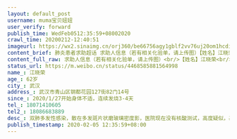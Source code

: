 ```yaml
---
layout: default_post
username: muma宝贝妞妞
user_verify: forward
publish_time: WedFeb0512:35:59+08002020
crawl_time: 20200212-12:40:51
imageurl: https://wx2.sinaimg.cn/orj360/be66756agy1gblf2vv76uj20om1hcdih.jpg,https://wx1.sinaimg.cn/orj360/be66756agy1gblf2wxn49j20om1hcwgg.jpg
content_brief: 肺炎患者求助超话 求助人信息（若有相关化验单，请上传图）【姓名】江晓荣【年龄】62岁【所在城市】武汉【所在小区、社区】武汉市青山区钢都花园127街82门14号【患病时间】2020/1/27开始身体不适，连续发烧3-4天【联系方式】18071410605【其他紧急联系人】18086683889【病情描述】 双肺多 ...全文
content_full_raw: 求助人信息（若有相关化验单，请上传图）<br/>【姓名】江晓荣<br/>【年龄】62岁<br/>【所在城市】武汉<br/>【所在小区、社区】武汉市青山区钢都花园127街82门14号<br/>【患病时间】2020/1/27开始身体不适，连续发烧3-4天<br/>【联系方式】18071410605<br/>【其他紧急联系人】18086683889<br/>【病情描述】双肺多发性感染，散在多发斑片状磨玻璃密度影，医院现在没有核酸测试，高度疑似，基本确诊了，求助急需住院，家里儿子老公相继出现症状，今天到医院去检查，一家三口都不知道该怎么办！！！急求住院！！社区反馈病人太多太多，住不进去！！<ahref='/n/人民日报'>@人民日报</a><ahref='/n/央视新闻'>@央视新闻</a><ahref='/n/国务院'>@国务院</a>请求大家帮忙转发！！<adata-url="http://t.cn/R2WxQOQ"href="http://weibo.com/p/1001018008642010000000000"data-hide=""><spanclass='url-icon'><imgstyle='width:1rem;height:1rem'src='https://h5.sinaimg.cn/upload/2015/09/25/3/timeline_card_small_location_default.png'></span><spanclass="surl-text">武汉</span></a>
status_url: https://m.weibo.cn/status/4468585881564998
name_: 江晓荣
age_: 62岁
city_: 武汉
address_: 武汉市青山区钢都花园127街82门14号
since_: 2020/1/27开始身体不适，连续发烧3-4天
tel_: 18071410605
tel2_: 18086683889
desc_: 双肺多发性感染，散在多发斑片状磨玻璃密度影，医院现在没有核酸测试，高度疑似，基本确诊了，求助急需住院，家里儿子老公相继出现症状，今天到医院去检查，一家三口都不知道该怎么办！！！急求住院！！社区反馈病人太多太多，住不进去！！<ahref='/n/人民日报'>@人民日报</a><ahref='/n/央视新闻'>@央视新闻</a><ahref='/n/国务院'>@国务院</a>请求大家帮忙转发！！<adata-url="http//t.cn/R2WxQOQ"href="http//weibo.com/p/1001018008642010000000000"data-hide=""><spanclass='url-icon'><imgstyle='width1rem;height1rem'src='https//h5.sinaimg.cn/upload/2015/09/25/3/timeline_card_small_location_default.png'></span><spanclass="surl-text">武汉</span></a>
publish_timestamp: 2020-02-05 12:35:59+08:00
---
```

